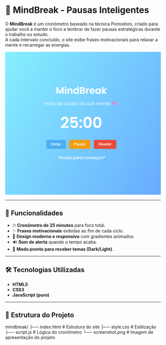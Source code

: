 # 🧠 MindBreak - Pausas Inteligentes

O **MindBreak** é um cronômetro baseado na técnica Pomodoro, criado para ajudar você a manter o foco e lembrar de fazer pausas estratégicas durante o trabalho ou estudo.  
A cada intervalo concluído, o site exibe frases motivacionais para relaxar a mente e recarregar as energias.  

![MindBreak Screenshot](https://github.com/Arvicxz/Projeto-MindBreak/blob/master/mindbreak.png)

---

## 🚀 Funcionalidades
- ⏱ **Cronômetro de 25 minutos** para foco total.
- ✨ **Frases motivacionais** exibidas ao fim de cada ciclo.
- 🎨 **Design moderno e responsivo** com gradientes animados.
- 🔊 **Som de alerta** quando o tempo acaba.
- 🌙 **Modo pronto para receber temas (Dark/Light)**.

---

## 🛠 Tecnologias Utilizadas
- **HTML5**
- **CSS3**
- **JavaScript (puro)**

---

## 📂 Estrutura do Projeto
mindbreak/
├── index.html # Estrutura do site
├── style.css # Estilização
├── script.js # Lógica do cronômetro
└── screenshot.png # Imagem de apresentação do projeto

